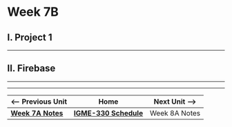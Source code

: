 # Week 7B

## I. Project 1

<hr>

## II. Firebase

<hr><hr>

| <-- Previous Unit | Home | Next Unit -->
| --- | --- | --- 
| [**Week 7A Notes**](07A.md)     |  [**IGME-330 Schedule**](../schedule.md) | Week 8A Notes
